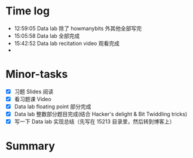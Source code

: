 # Time log

- 12:59:05 Data lab 除了 howmanybits 外其他全部写完
- 15:05:58 Data lab 全部完成
- 15:42:52 Data lab recitation video 观看完成
-

# Minor-tasks

- [x] 习题 Slides 阅读
- [x] 看习题课 Video
- [x] Data lab floating point 部分完成
- [x] Data lab 整数部分题目完成(结合 Hacker's delight & Bit Twiddling tricks)
- [x] 写一下 Data lab 实现总结（先写在 15213 目录里，然后转到博客上）

# Summary
